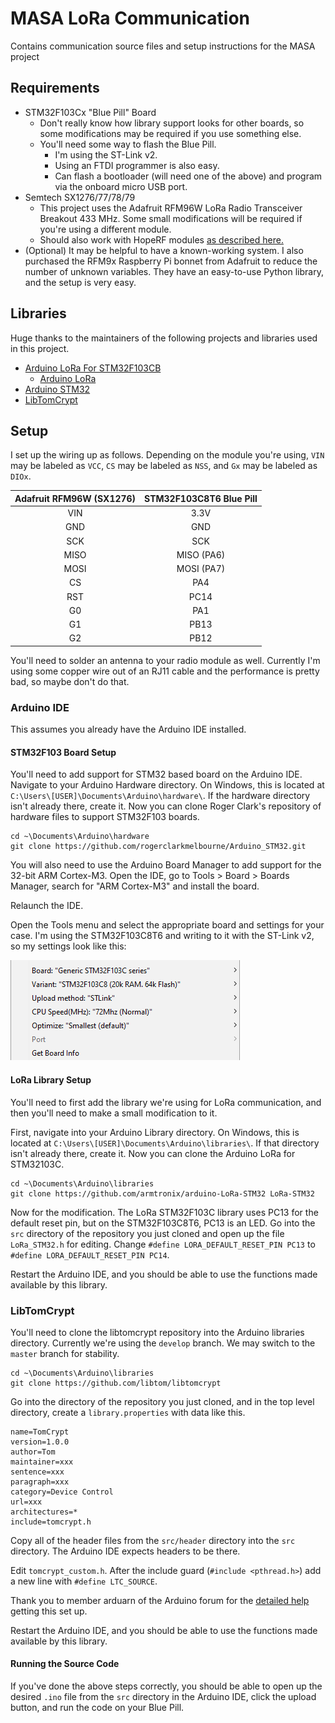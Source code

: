 # MASA LoRa Communication
Contains communication source files and setup instructions for the MASA project

## Requirements

- STM32F103Cx "Blue Pill" Board
    - Don't really know how library support looks for other boards, so some modifications may be required if you use something else.
    - You'll need some way to flash the Blue Pill.
        - I'm using the ST-Link v2.
        - Using an FTDI programmer is also easy.
        - Can flash a bootloader (will need one of the above) and program via the onboard micro USB port.
- Semtech SX1276/77/78/79
    - This project uses the Adafruit RFM96W LoRa Radio Transceiver Breakout 433 MHz. Some small modifications will be required if you're using a different module.
    - Should also work with HopeRF modules [as described here.](https://alexbirkett.github.io/microcontroller/2018/12/15/blue_pill_hoperf_lora_tx_rx_with_arduino.html#:~:text=Blue%20Pill%20Lora%20Transmitter%20Receiver%20with%20HopeRF%20module%20and%20Arduino%20IDE,-I%20became%20interested&text=The%20Blue%20Pill%20is%20not,racing%20quads%20and%20RC%20planes.)
- (Optional) It may be helpful to have a known-working system. I also purchased the RFM9x Raspberry Pi bonnet from Adafruit to reduce the number of unknown variables. They have an easy-to-use Python library, and the setup is very easy.

## Libraries

Huge thanks to the maintainers of the following projects and libraries used in this project.

- [Arduino LoRa For STM32F103CB](https://github.com/armtronix/arduino-LoRa-STM32)
    - [Arduino LoRa](https://github.com/sandeepmistry/arduino-LoRa)
- [Arduino STM32](https://github.com/rogerclarkmelbourne/Arduino_STM32.git)
- [LibTomCrypt](https://github.com/libtom/libtomcrypt)

## Setup

I set up the wiring up as follows. Depending on the module you're using, `VIN` may be labeled as `VCC`, `CS` may be labeled as `NSS`, and `Gx` may be labeled as `DIOx`.

| Adafruit RFM96W (SX1276) | STM32F103C8T6 Blue Pill |
| :---: | :---: |
| VIN | 3.3V |
| GND | GND |
| SCK | SCK |
| MISO | MISO (PA6) |
| MOSI | MOSI (PA7) |
| CS | PA4 |
| RST | PC14 |
| G0 | PA1 |
| G1 | PB13 |
| G2 | PB12 |

You'll need to solder an antenna to your radio module as well. Currently I'm using some copper wire out of an RJ11 cable and the performance is pretty bad, so maybe don't do that.

### Arduino IDE

This assumes you already have the Arduino IDE installed.

#### STM32F103 Board Setup

You'll need to add support for STM32 based board on the Arduino IDE. Navigate to your Arduino Hardware directory. On Windows, this is located at `C:\Users\[USER]\Documents\Arduino\hardware\`. If the hardware directory isn't already there, create it. Now you can clone Roger Clark's repository of hardware files to support STM32F103 boards.

```
cd ~\Documents\Arduino\hardware
git clone https://github.com/rogerclarkmelbourne/Arduino_STM32.git
```

You will also need to use the Arduino Board Manager to add support for the 32-bit ARM Cortex-M3. Open the IDE, go to Tools > Board > Boards Manager, search for "ARM Cortex-M3" and install the board. 

Relaunch the IDE.

Open the Tools menu and select the appropriate board and settings for your case. I'm using the STM32F103C8T6 and writing to it with the ST-Link v2, so my settings look like this:

![Image of My Settings](./assets/Board_Settings.png)

#### LoRa Library Setup

You'll need to first add the library we're using for LoRa communication, and then you'll need to make a small modification to it.  

First, navigate into your Arduino Library directory. On Windows, this is located at `C:\Users\[USER]\Documents\Arduino\libraries\`. If that directory isn't already there, create it. Now you can clone the Arduino LoRa for STM32103C.

```
cd ~\Documents\Arduino\libraries
git clone https://github.com/armtronix/arduino-LoRa-STM32 LoRa-STM32
```

Now for the modification. The LoRa STM32F103C library uses PC13 for the default reset pin, but on the STM32F103C8T6, PC13 is an LED. Go into the `src` directory of the repository you just cloned and open up the file `LoRa_STM32.h` for editing. Change `#define LORA_DEFAULT_RESET_PIN PC13` to `#define LORA_DEFAULT_RESET_PIN PC14`.

Restart the Arduino IDE, and you should be able to use the functions made available by this library.

### LibTomCrypt

You'll need to clone the libtomcrypt repository into the Arduino libraries directory. Currently we're using the `develop` branch. We may switch to the `master` branch for stability.

```
cd ~\Documents\Arduino\libraries
git clone https://github.com/libtom/libtomcrypt
```

Go into the directory of the repository you just cloned, and in the top level directory, create a `library.properties` with data like this.

```
name=TomCrypt
version=1.0.0
author=Tom
maintainer=xxx
sentence=xxx
paragraph=xxx
category=Device Control
url=xxx
architectures=*
include=tomcrypt.h
```

Copy all of the header files from the `src/header` directory into the `src` directory. The Arduino IDE expects headers to be there.

Edit `tomcrypt_custom.h`. After the include guard (`#include <pthread.h>`) add a new line with `#define LTC_SOURCE`.

Thank you to member arduarn of the Arduino forum for the [detailed help](https://forum.arduino.cc/index.php?topic=513656.0) getting this set up.

Restart the Arduino IDE, and you should be able to use the functions made available by this library.

#### Running the Source Code

If you've done the above steps correctly, you should be able to open up the desired `.ino` file from the `src` directory in the Arduino IDE, click the upload button, and run the code on your Blue Pill.

